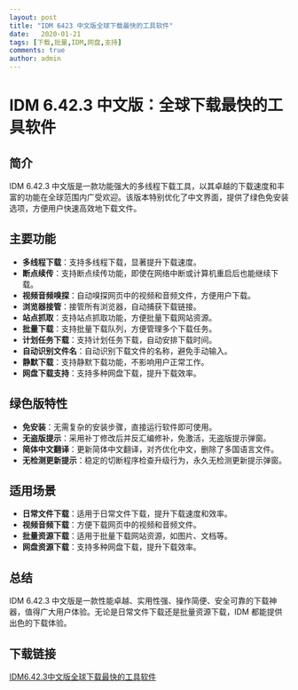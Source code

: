 ```yaml
---
layout: post
title: "IDM 6423 中文版全球下载最快的工具软件"
date:   2020-01-21
tags: [下载,批量,IDM,网盘,支持]
comments: true
author: admin
---
```

# IDM 6.42.3 中文版：全球下载最快的工具软件

## 简介

IDM 6.42.3 中文版是一款功能强大的多线程下载工具，以其卓越的下载速度和丰富的功能在全球范围内广受欢迎。该版本特别优化了中文界面，提供了绿色免安装选项，方便用户快速高效地下载文件。

## 主要功能

- **多线程下载**：支持多线程下载，显著提升下载速度。
- **断点续传**：支持断点续传功能，即使在网络中断或计算机重启后也能继续下载。
- **视频音频嗅探**：自动嗅探网页中的视频和音频文件，方便用户下载。
- **浏览器接管**：接管所有浏览器，自动捕获下载链接。
- **站点抓取**：支持站点抓取功能，方便批量下载网站资源。
- **批量下载**：支持批量下载队列，方便管理多个下载任务。
- **计划任务下载**：支持计划任务下载，自动安排下载时间。
- **自动识别文件名**：自动识别下载文件的名称，避免手动输入。
- **静默下载**：支持静默下载功能，不影响用户正常工作。
- **网盘下载支持**：支持多种网盘下载，提升下载效率。

## 绿色版特性

- **免安装**：无需复杂的安装步骤，直接运行软件即可使用。
- **无盗版提示**：采用补丁修改后并反汇编修补，免激活，无盗版提示弹窗。
- **简体中文翻译**：更新简体中文翻译，对齐优化中文，删除了多国语言文件。
- **无检测更新提示**：稳定的切断程序检查升级行为，永久无检测更新提示弹窗。

## 适用场景

- **日常文件下载**：适用于日常文件下载，提升下载速度和效率。
- **视频音频下载**：方便下载网页中的视频和音频文件。
- **批量资源下载**：适用于批量下载网站资源，如图片、文档等。
- **网盘资源下载**：支持多种网盘下载，提升下载效率。

## 总结

IDM 6.42.3 中文版是一款性能卓越、实用性强、操作简便、安全可靠的下载神器，值得广大用户体验。无论是日常文件下载还是批量资源下载，IDM 都能提供出色的下载体验。

## 下载链接

[IDM6.42.3中文版全球下载最快的工具软件](https://pan.quark.cn/s/fd1342f532a1)